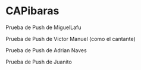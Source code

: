 # CAPibaras

Prueba de Push de MiguelLafu

Prueba de Push de Victor Manuel (como el cantante)

Prueba de Push de Adrian Naves

Prueba de Push de Juanito